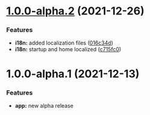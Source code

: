 # [1.0.0-alpha.2](https://github.com/sws2apps/lmm-oa-sws/compare/v1.0.0-alpha.1...v1.0.0-alpha.2) (2021-12-26)


### Features

* **i18n:** added localization files ([016c34d](https://github.com/sws2apps/lmm-oa-sws/commit/016c34da3d299622f968a143028e715e1add56be))
* **i18n:** startup and home localized ([c715fc0](https://github.com/sws2apps/lmm-oa-sws/commit/c715fc06d6a5a24800502f49ccea40a0ee1879b1))

# 1.0.0-alpha.1 (2021-12-13)


### Features

* **app:** new alpha release
